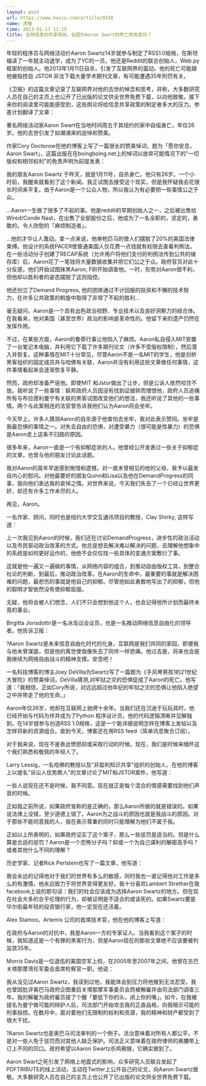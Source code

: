 ```yaml
---
layout: post
url: https://www.huxiu.com/article/9158
name: 虎嗅
time: 2013-01-17 11:15
title: 全球信息的共享规则，会因为Aaron Swart的死亡而改变吗？
---
```

年轻的程序员与网络活动价Aaron Swartz14岁就参与制定了RSS1.0规格，在斯坦福读了一年就主动退学，成为了YC的一员，他还是Reddit的联合创始人，Web.py框架的创始人。他2013年1月11日自杀，引发了互联网界的震动。他的死亡可能跟他被指控自 JSTOR 非法下载大量学术期刊文章，有可能遭遇35年刑罚有关。

《卫报》的这篇文章记录了互联网界对他的去世的悼念和思考，并称，大多数研究人员在自己的主页上也公开了已出版的论文供全世界免费下载，以向他致敬。接下来你的阅读里可能能感受到，这些舆论将给信息共享政策的制定者多大的压力。参差计划翻译了文章：

著名网络活动家Aaron Swart在当地时间周五于其纽约的家中自缢身亡，年仅26岁。他的去世引发了如潮涌来的追悼和赞美。

作家Cory Doctorow在他的博客上写了一篇很长的赞美悼词，题为「愿你安息，Aaron Swart」，这篇出版在在boingboing.net上的悼词以放弃可能情况下的"一切版权和相邻权利"的免责声明为前提发表：

我的朋友Aaron Swartz 于昨天，就是1月11号，自杀身亡。他只有26岁。一个小时前，我醒来就看到了这个新闻。我正试图去接受这个现实，但是我怀疑我会花很长时间来平复。由于Aaron是一个公众人物，所以我认为有必要把一些事情公之于众。

…Aaron一生做了很多了不起的事。他是reddit的早期创始人之一，之后被出售给Wired/Conde Nast，在出售了全部股份之后，他成为了一名全职的，坚定的，勇敢的，令人欣慰的「麻烦制造者」。

…他的才华让人激动。拿一点来说，他单枪匹马的使人们摆脱了20%的美国法律束缚。他设计的系统PACER使普通美国人仅花费一点钱就有权限去查看判例法。在一些活动分子创建了RECAP系统（允许用户将他们支付的判例法传到公共的储存库）后，Aaron花了一笔钱将大量数据收集并把它们公之于众。政府官员对此十分反感，他们开始试图抹黑Aaron, FBI开始调查他。一时，形势对Aaron很不利，但他却以胜利者的姿态摆脱了这则指控。

他还创立了Demand Progress, 他的团体通过不计回报的投资和不懈的技术努力，在许多公共政策的斡旋中取得了非常了不起的胜利…

毫无疑问，Aaron是一个具有出色政治视野、专业技术以及良好洞察力的结合体。在我看来，他对美国（甚至世界）政治的影响是革命性的。他留下来的遗产仍然在发挥作用。

不过，在某些方面，Aaron的鲁莽行事让他陷入了麻烦。Aaron私自侵入MIT安置了一台笔记本电脑，并利用它下载了许多期刊论文（许多不受版权限制），然后潜入并恢复。这种事情在MIT十分常见，尽管Aaron不是一名MIT的学生，他是剑桥黑客组织的固定成员并与哈佛有关联，Aaron并没有利用这些文章做任何事情，这件事情看起来会逐渐恢复平静。

然而，政府却准备严惩他。即使MIT 和Jstor做出了让步，但是公诉人依然咬住不放。我听说了一些事情：联邦政府人员因没有找到证据转而憎恨他，政府人员追捕所有与布拉德利曼宁有关联的黑客试图改变他们的想法，我还听说了其他的一些事情。两个与此案相连的法官曾告诉我他们认为Aaron将会坐牢。

今天早上，许多人猜测Aaron的自杀源于他害怕去坐牢，我对此表示赞同。坐牢是我最恐惧的事情之一。对失去自由的恐惧，对遭受暴力（很可能是性暴力）的恐惧是Aaron走上这条不归路的原因。

很多年来，Aaron一直是一个有抑郁症状的人。他曾经公开发表过一些关于抑郁症的文章，也曾与他的朋友讨论此话题。

我对Aaron的英年早逝感到惋惜和遗憾，对一直未曾相见的他的父母，我予以最发自内心的慰问。对他最要好的朋友Quinn和Lisa以及他在DemandProgress的同事，我向他们表达我的哀悼之情。对世界来说，今天我们失去了一个已经让世界更好，却还有许多工作未尽的人。

再见，Aaron。

一名作家、顾问，同时也是纽约大学交互通讯项目的教授，Clay Shirky, 这样写道：

上一次我见到Aaron的时候，我们还在讨论DemandProgress，进步性的政治活动以及市民驱动政治改革的方式。他总是想去解决难以解决的问题，去理解他想象中的系统是如何更好运作的，他绝不会仅仅找一些具体的变通方案敷衍了事。

这就是他一遍又一遍做的事情，从网络内容的组合，到推动自由版权工具，到整合社论的判断，到最后，推动政治改革。在Aaron的生命中，最重要的事就是解决困难的问题，最悲伤的事就是他自己的抑郁。尽管他如此勇敢地写出了的抑郁，但他的聪明才智依然没有使抑郁屈服。

无疑，他将会被人们想念，人们不只会想到他这个人，也会记得他所计划而最终未竟的事业。

Birgitta Jonsdottir是一名冰岛议会议员，也是一名推动网络信息自由化的领导者。他告诉卫报：

?Aaron Swartz是未来信息自由化时代的化身。互联网是我们共同的家园，即便我与他未曾谋面，但是他的离世使我像失去了同伴一样悲痛。他过去是，将来也会是我继续为网络自由战斗的精神支撑。安息吧！

一名科技博客的博主Joey DeVilla为Swartz写了一篇题为《手风琴男孩1的21世纪大冒险》的赞美悼词，DeVilla猜测,对牢狱之灾的恐惧促成了Aaron的死亡。他写道：「我相信，正如Cory所说，对远远超过他年纪的牢狱之灾的恐惧让他陷入绝望之中并带走了他的生命。」

Aaron年仅26岁，他却在互联网上驰骋十余年。当我们还在沉迷于玩玩具时，他已经开始与代码为伴并成为了Python 程序设计员，他的代码逻辑清晰并见解独到。在14岁就参与创造RSS 1.0规格，这是一个能详细说明怎样在博客上发帖以及怎样将新的资源组合。直到今天，博客还在用RSS feed（简单讯息聚合订阅）。

对于我来说，现在不是表达愤怒抑或采取行动的时候。现在，我们是时候来缅怀这个我们熟悉和敬佩的年轻人了。

Larry Lessig，一名哈佛的教授以及"非盈利知识共享"组织的创始人，在他的博客上以提名"诉讼人仗势欺人"的文章讨论了MIT和JSTOR案件，他写道：

一些人说现在还不是时候，我不同意。现在就正是每个混合的情感需要找到他们声音的时候。

正如我之前所说，如果政府宣称的是正确的，那么Aaron所做的就是错误的。如果说法律上没错，至少道德上错了。Aaron为之战斗的原因也就是我战斗的原因。对于那些不能同意我的人，我在表示尊重的同时只能理解为他们不属于我。

正如以上所表明的，如果政府证实了这个案子，那么一些惩罚是适当的。但是什么算是合适的惩罚？Aaron是一个恐怖分子吗？抑或一个为自己谋利的解密高手吗？或者其他什么不同的理解？

历史学家、记者Rick Perlstein也写了一篇文章，他写道：

我会永远的记得他对于我们的世界有多么的敏感，同时我也一直记得他对工作是多么的有激情，他永远致力于将世界变得更友好。我十分喜欢Lambert Strether在我facebook上说的那句话：我们的社会应该成为选择Aaron Swartz的地方。但在现在社会大多的合乎伦理的行为，却被证明是不适合的或该死的。如果Swartz要是华尔街最年轻的投资银行家，他一定现在还活着。

Alex Stamos，Artemis 公司的首席技术官，他在他的博客上写道：

在政府与Aaron的对抗中，我是Aaron一方的专家证人。当我看到这个案子的时候，我知道这是一个有罪的黑客行为，但是Aaron现在的那些文章绝不应该要被判监禁35年。

Morris Davis是一位退伍的美国空军上校，在2005年至2007年之间，他曾在古巴关塔那摩湾任军委会首席检察官一职。他说：

我从没见过Aaron Swartz，我读到过他，我能体会到压力将他推到无法忍受。我也曾因批评奥巴马政府企图重启关塔那摩军事委员会而被解雇并由司法部门调查三年。我的解雇为政府雇员提了个醒「要低下你的头，闭上你的嘴」。如今，在我被提名为曼宁做可能的辩护人后，司法部门开始攻击我的正直品格，向我暗示可能的刑事指控。在数月中，面对着他们无限制的权利和资源，我的精神和财产都受到了很大干扰。

?Aaron Swartz也是奥巴马司法审判的一个例子。法治意味着对所有人都公平，不是对一些人免于惩罚而对其他人缺乏保护。司法正义意味着在政府律师的裤腰带上订上不同的凹口。政府希望以Aaron Swartz杀鸡儆猴，它确实做到了。

Aaron Swart之死引发了网络上地震式的影响，众多研究人员联合发起了PDFTRIBUTE的线上活动，主动在Twitter上公开自己的论文，向Aaron Swartz致敬。大多数研究人员在自己的主页上也公开了已出版的论文供全世界免费下载。

